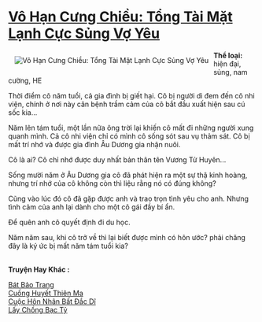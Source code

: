 <a href="https://utruyen.com/vo-han-cung-chieu-tong-tai-mat-lanh-cuc-sung-vo-yeu/14719/" title="Vô Hạn Cưng Chiều: Tổng Tài Mặt Lạnh Cực Sủng Vợ Yêu"><h1>Vô Hạn Cưng Chiều: Tổng Tài Mặt Lạnh Cực Sủng Vợ Yêu</h1></a><div style="display:table"><img align="right" style="float: left; padding: 10px;" src="https://utruyen.com/images/story/200x260/vo-han-cung-chieu-tong-tai-mat-lanh-cuc-sung-vo-yeu.jpg" alt="Vô Hạn Cưng Chiều: Tổng Tài Mặt Lạnh Cực Sủng Vợ Yêu"><b>Thể loại: </b>hiện đại, sủng, nam cường, HE<p></p>Thời điểm cô năm tuổi, cả gia đình bị giết hại. Cô bị người dì đem đến cô nhi viện, chính ở nơi này căn bệnh trầm cảm của cô bắt đầu xuất hiện sau cú sốc kia...<p></p>Năm lên tám tuổi, một lần nữa ông trời lại khiến cô mất đi những người xung quanh mình. Cả cô nhi viện chỉ có mình cô sống sót sau vụ thảm sát. Cô bị mất trí nhớ và được gia đình Âu Dương gia nhận nuôi.<p></p>Cô là ai? Cô chỉ nhớ được duy nhất bản thân tên Vương Tử Huyên...<p></p>Sống mười năm ở Âu Dương gia cô đã phát hiện ra một sự thậ kinh hoàng, nhưng trí nhớ của cô không còn thì liệu rằng nó có đúng không?<p></p>Cũng vào lúc đó cô đã gặp được anh và trao trọn tình yêu cho anh. Nhưng tình cảm của anh lại dành cho một cô gái đầy bí ẩn.<p></p>Để quên anh cô quyết định đi du học. <p></p>Năm năm sau, khi cô trở về thì lại biết được mình có hôn ước? phải chăng đây là ký ức bị mất năm tám tuổi kia?</div><p><br><b>Truyện Hay Khác :</b></p><a href="https://utruyen.com/bat-bao-trang/17808/" alt="Bát Bảo Trang">Bát Bảo Trang</a><br/><a href="https://github.com/quanluxury/ngontinhhot/tree/master/truyenhay/17571/" alt="Cuồng Huyết Thiên Ma">Cuồng Huyết Thiên Ma</a><br/><a href="https://www.pinterest.com/pin/643874077960124012/" alt="Cuộc Hôn Nhân Bất Đắc Dĩ">Cuộc Hôn Nhân Bất Đắc Dĩ</a><br/><a href="https://github.com/quanluxury/ngontinhhot/tree/master/truyenhay/19139/" alt="Lấy Chồng Bạc Tỷ">Lấy Chồng Bạc Tỷ</a><br/>